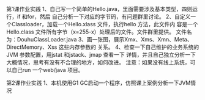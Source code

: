 第1课作业实践
1、自己写一个简单的Hello.java，里面需要涉及基本类型，四则运行，if 和for，然后
自己分析一下对应的字节码，有问题群里讨论。
2、自定义一个Classloader，加载一个Hello.xlass 文件，执行hello 方法，此文件内
容是一个Hello.class 文件所有字节（x=255-x）处理后的文件。文件群里提供。
文件名为：DouhuClassLoader.java
3、画一张图，展示Xmx、Xms、Xmn、Meta、DirectMemory、Xss 这些内存参数的
关系。
4、检查一下自己维护的业务系统的JVM 参数配置，用jstat 和jstack、jmap 查看一下
详情，并且自己独立分析一下大概情况，思考有没有不合理的地方，如何改进。
注意：如果没有线上系统，可以自己run 一个web/java 项目。

第2课作业实践
1、本机使用G1 GC启动一个程序，仿照课上案例分析一下JVM情况